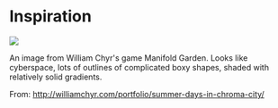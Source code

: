 # Inspiration

![](https://db-feed.s3.amazonaws.com/legacy/SummerDaysInChromaCity_WilliamChyr_lr-06.jpg)

An image from William Chyr's game Manifold Garden. Looks like cyberspace, lots of outlines of complicated boxy shapes, shaded with relatively solid gradients.

From: http://williamchyr.com/portfolio/summer-days-in-chroma-city/